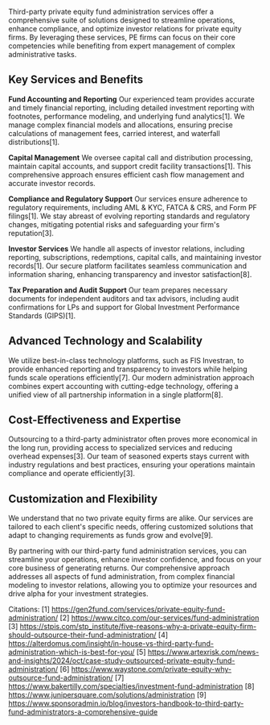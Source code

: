 Third-party private equity fund administration services offer a comprehensive suite of solutions designed to streamline operations, enhance compliance, and optimize investor relations for private equity firms. By leveraging these services, PE firms can focus on their core competencies while benefiting from expert management of complex administrative tasks.

## Key Services and Benefits

**Fund Accounting and Reporting**
Our experienced team provides accurate and timely financial reporting, including detailed investment reporting with footnotes, performance modeling, and underlying fund analytics[1]. We manage complex financial models and allocations, ensuring precise calculations of management fees, carried interest, and waterfall distributions[1].

**Capital Management**
We oversee capital call and distribution processing, maintain capital accounts, and support credit facility transactions[1]. This comprehensive approach ensures efficient cash flow management and accurate investor records.

**Compliance and Regulatory Support**
Our services ensure adherence to regulatory requirements, including AML & KYC, FATCA & CRS, and Form PF filings[1]. We stay abreast of evolving reporting standards and regulatory changes, mitigating potential risks and safeguarding your firm's reputation[3].

**Investor Services**
We handle all aspects of investor relations, including reporting, subscriptions, redemptions, capital calls, and maintaining investor records[1]. Our secure platform facilitates seamless communication and information sharing, enhancing transparency and investor satisfaction[8].

**Tax Preparation and Audit Support**
Our team prepares necessary documents for independent auditors and tax advisors, including audit confirmations for LPs and support for Global Investment Performance Standards (GIPS)[1].

## Advanced Technology and Scalability

We utilize best-in-class technology platforms, such as FIS Investran, to provide enhanced reporting and transparency to investors while helping funds scale operations efficiently[7]. Our modern administration approach combines expert accounting with cutting-edge technology, offering a unified view of all partnership information in a single platform[8].

## Cost-Effectiveness and Expertise

Outsourcing to a third-party administrator often proves more economical in the long run, providing access to specialized services and reducing overhead expenses[3]. Our team of seasoned experts stays current with industry regulations and best practices, ensuring your operations maintain compliance and operate efficiently[3].

## Customization and Flexibility

We understand that no two private equity firms are alike. Our services are tailored to each client's specific needs, offering customized solutions that adapt to changing requirements as funds grow and evolve[9].

By partnering with our third-party fund administration services, you can streamline your operations, enhance investor confidence, and focus on your core business of generating returns. Our comprehensive approach addresses all aspects of fund administration, from complex financial modeling to investor relations, allowing you to optimize your resources and drive alpha for your investment strategies.

Citations:
[1] https://gen2fund.com/services/private-equity-fund-administration/
[2] https://www.citco.com/our-services/fund-administration
[3] https://stpis.com/stp_institute/five-reasons-why-a-private-equity-firm-should-outsource-their-fund-administration/
[4] https://alterdomus.com/insight/in-house-vs-third-party-fund-administration-which-is-best-for-you/
[5] https://www.artexrisk.com/news-and-insights/2024/oct/case-study-outsourced-private-equity-fund-administration/
[6] https://www.waystone.com/private-equity-why-outsource-fund-administration/
[7] https://www.bakertilly.com/specialties/investment-fund-administration
[8] https://www.junipersquare.com/solutions/administration
[9] https://www.sponsoradmin.io/blog/investors-handbook-to-third-party-fund-administrators-a-comprehensive-guide
